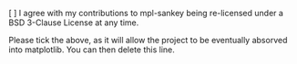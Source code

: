 [ ] I agree with my contributions to mpl-sankey being re-licensed under a BSD 3-Clause License at any time.

Please tick the above, as it will allow the project to be eventually absorved into matplotlib. You can then delete this line.
